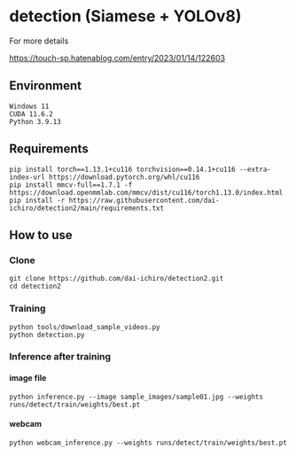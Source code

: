 # detection (Siamese + YOLOv8)

For more details

https://touch-sp.hatenablog.com/entry/2023/01/14/122603

## Environment
~~~
Windows 11
CUDA 11.6.2
Python 3.9.13
~~~

## Requirements
~~~
pip install torch==1.13.1+cu116 torchvision==0.14.1+cu116 --extra-index-url https://download.pytorch.org/whl/cu116
pip install mmcv-full==1.7.1 -f https://download.openmmlab.com/mmcv/dist/cu116/torch1.13.0/index.html
pip install -r https://raw.githubusercontent.com/dai-ichiro/detection2/main/requirements.txt
~~~

## How to use
### Clone
~~~
git clone https://github.com/dai-ichiro/detection2.git
cd detection2
~~~
### Training
~~~
python tools/download_sample_videos.py
python detection.py
~~~
### Inference after training
#### image file
~~~
python inference.py --image sample_images/sample01.jpg --weights runs/detect/train/weights/best.pt
~~~
#### webcam
~~~
python webcam_inference.py --weights runs/detect/train/weights/best.pt
~~~
